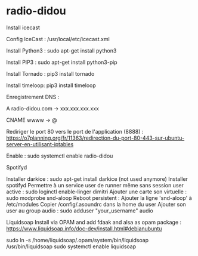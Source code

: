 # radio-didou

Install icecast

Config IceCast : /usr/local/etc/icecast.xml


Install Python3 : sudo apt-get install python3

Install PIP3 : sudo apt-get install python3-pip

Install Tornado : pip3 install tornado

Install timeloop: pip3 install timeloop

Enregistrement DNS :

A radio-didou.com -> xxx.xxx.xxx.xxx

CNAME wwww -> @


Rediriger le port 80 vers le port de l'application (8888) : https://o7planning.org/fr/11363/redirection-du-port-80-443-sur-ubuntu-server-en-utilisant-iptables

Enable : sudo systemctl enable radio-didou


Spotifyd

Installer darkice : sudo apt-get install darkice (not used anymore)
Installer spotifyd
Permettre à un service user de runner même sans session user active :
sudo loginctl enable-linger dimitri
Ajouter une carte son virtuelle : sudo modprobe snd-aloop
Reboot persistent : Ajouter la ligne 'snd-aloop' à /etc/modules
Copier /config/.asoundrc dans la home du user
Ajouter son user au group audio : sudo adduser "your_username" audio


Liquidsoap
Install via OPAM and add fdaak and alsa as opam package : https://www.liquidsoap.info/doc-dev/install.html#debianubuntu

sudo ln -s /home/liquidsoap/.opam/system/bin/liquidsoap /usr/bin/liquidsoap
sudo systemctl enable liquidsoap


